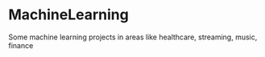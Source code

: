 # MachineLearning
Some machine learning projects in areas like healthcare, streaming, music, finance
